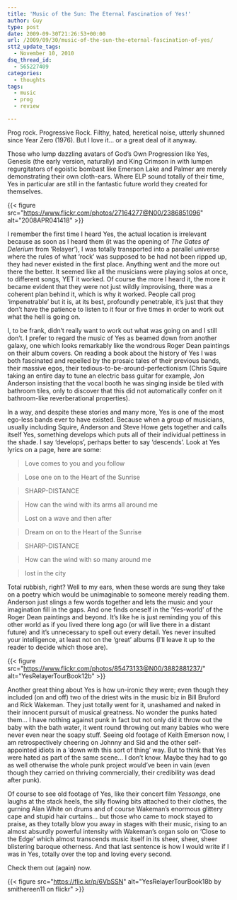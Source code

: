 ```yaml
---
title: 'Music of the Sun: The Eternal Fascination of Yes!'
author: Guy
type: post
date: 2009-09-30T21:26:53+00:00
url: /2009/09/30/music-of-the-sun-the-eternal-fascination-of-yes/
stt2_update_tags:
  - November 10, 2010
dsq_thread_id:
  - 565227409
categories:
  - thoughts
tags:
  - music
  - prog
  - review

---
```

Prog rock. Progressive Rock. Filthy, hated, heretical noise, utterly shunned since Year Zero (1976). But I love it&#8230; or a great deal of it anyway.

Those who lump dazzling avatars of God&#8217;s Own Progression like Yes, Genesis (the early version, naturally) and King Crimson in with lumpen regurgitators of egoistic bombast like Emerson Lake and Palmer are merely demonstrating their own cloth-ears. Where ELP sound totally of their time, Yes in particular are still in the fantastic future world they created for themselves.


{{< figure src="https://www.flickr.com/photos/27164277@N00/2386851096" alt="2008APR041418" >}}

I remember the first time I heard Yes, the actual location is irrelevant because as soon as I heard them (it was the opening of _The Gates of Delerium_ from &#8216;Relayer&#8217;), I was totally transported into a parallel universe where the rules of what &#8216;rock&#8217; was supposed to be had not been ripped up, they had never existed in the first place. Anything went and the more out there the better. It seemed like all the musicians were playing solos at once, to different songs, YET it worked. Of course the more I heard it, the more it became evident that they were not just wildly improvising, there was a coherent plan behind it, which is why it worked.  <span class="pullquote">People call prog &#8216;impenetrable&#8217; but it is, at its best, profoundly penetrable, it&#8217;s just that they don&#8217;t have the patience to listen to it four or five times in order to work out what the hell is going on.</span>

I, to be frank, didn&#8217;t really want to work out what was going on and I still don&#8217;t. I prefer to regard the music of Yes as beamed down from another galaxy, one which looks remarkably like the wondrous Roger Dean paintings on their album covers. On reading a book about the history of Yes I was both fascinated and repelled by the prosaic tales of their previous bands, their massive egos, their tedious-to-be-around-perfectionism (Chris Squire taking an entire day to tune an electric bass guitar for example, Jon Anderson insisting that the vocal booth he was singing inside be tiled with bathroom tiles, only to discover that this did not automatically confer on it bathroom-like reverberational properties).

In a way, and despite these stories and many more, Yes is one of the most ego-less bands ever to have existed. Because when a group of musicians, usually including Squire, Anderson and Steve Howe gets together and calls itself Yes, something develops which puts all of their individual pettiness in the shade. I say &#8216;develops&#8217;, perhaps better to say &#8216;descends&#8217;. Look at Yes lyrics on a page, here are some:

> Love comes to you and you follow

> Lose one on to the Heart of the Sunrise

> SHARP-DISTANCE

> How can the wind with its arms all around me
>
> Lost on a wave and then after

> Dream on on to the Heart of the Sunrise

> SHARP-DISTANCE

> How can the wind with so many around me

> lost in the city

Total rubbish, right? Well to my ears, when these words are sung they take on a poetry which would be unimaginable to someone merely reading them. Anderson just slings a few words together and lets the music and your imagination fill in the gaps. And one finds oneself in the &#8216;Yes-world&#8217; of the Roger Dean paintings and beyond. It&#8217;s like he is just reminding you of this other world as if you lived there long ago (or will live there in a distant future) and it&#8217;s unnecessary to spell out every detail.  <span class="pullquote">Yes never insulted your intelligence, at least not on the &#8216;great&#8217; albums</span> (I&#8217;ll leave it up to the reader to decide which those are).

{{< figure src="https://www.flickr.com/photos/85473133@N00/3882881237/" alt="YesRelayerTourBook12b" >}}

Another great thing about Yes is how un-ironic they were; even though they included (on and off) two of the driest wits in the music biz in Bill Bruford and Rick Wakeman. They just totally went for it, unashamed and naked in their innocent pursuit of musical greatness. No wonder the punks hated them&#8230; I have nothing against punk in fact but not only did it throw out the baby with the bath water, it went round throwing out many babies who were never even near the soapy stuff. Seeing old footage of Keith Emerson now, I am retrospectively cheering on Johnny and Sid and the other self-appointed idiots in a &#8216;down with this sort of thing&#8217; way. But to think that Yes were hated as part of the same scene&#8230; I don&#8217;t know. Maybe they had to go as well otherwise the whole punk project would&#8217;ve been in vain (even though they carried on thriving commercially, their credibility was dead after punk).

Of course to see old footage of Yes, like their concert film _Yessongs_, one laughs at the stack heels, the silly flowing bits attached to their clothes, the gurning Alan White on drums and of course Wakeman&#8217;s enormous glittery cape and stupid hair curtains&#8230; but those who came to mock stayed to praise, as they totally blow you away in stages with their music, rising to an almost absurdly powerful intensity with Wakeman&#8217;s organ solo on &#8216;Close to the Edge&#8217; which almost transcends music itself in its sheer, sheer, sheer blistering baroque otherness. And that last sentence is how I would write if I was in Yes, totally over the top and loving every second.

Check them out (again) now.

{{< figure src="https://flic.kr/p/6VbSSN" alt="YesRelayerTourBook18b by smithereen11 on flickr" >}}
